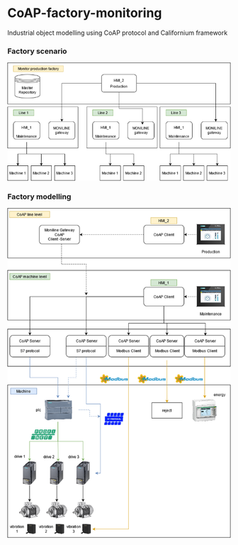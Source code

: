 # CoAP-factory-monitoring
Industrial object modelling using CoAP protocol and Californium framework

### Factory scenario
![factory-scenario](Factory_Scenario.png)

### Factory modelling
![factory-modelling](Factory_Modelling.png)
